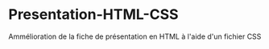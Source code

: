 # Presentation-HTML-CSS
Ammélioration de la fiche de présentation en HTML à l'aide d'un fichier CSS
